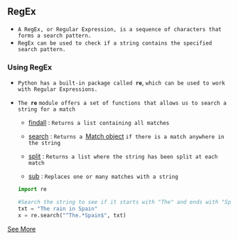 ## RegEx

- `A RegEx, or Regular Expression, is a sequence of characters that forms a search pattern.`
- `RegEx can be used to check if a string contains the specified search pattern.`



### Using RegEx 

- `Python has a built-in package called `**`re`**, `which can be used to work with Regular Expressions.`

- `The `**`re`** `module offers a set of functions that allows us to search a string for a match`

  - [findall](https://www.w3schools.com/python/python_regex.asp#findall) : `Returns a list containing all matches`

  - [search](https://www.w3schools.com/python/python_regex.asp#search) : `Returns a `[Match object](https://www.w3schools.com/python/python_regex.asp#matchobject) `if there is a match anywhere in the string`

  - [split](https://www.w3schools.com/python/python_regex.asp#split) : `Returns a list where the string has been split at each match`

  - [sub](https://www.w3schools.com/python/python_regex.asp#sub) : `Replaces one or many matches with a string`

    

  ```python
  import re
  
  #Search the string to see if it starts with "The" and ends with "Spain":
  txt = "The rain in Spain"
  x = re.search("^The.*Spain$", txt)
  ```





[See More](https://www.w3schools.com/python/python_regex.asp)